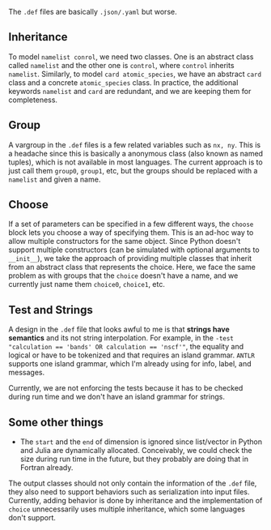 The `.def` files are basically `.json/.yaml` but worse.

## Inheritance 

To model `namelist conrol`, we need two classes. One is an abstract class
called `namelist` and the other one is `control`, where `control` inherits
`namelist`.  Similarly, to model `card atomic_species`, we have an abstract
`card` class and a concrete `atomic_species` class. In practice, the additional
keywords `namelist` and `card` are redundant, and we are keeping them for completeness.


## Group

A vargroup in the `.def` files is a few related variables such as `nx, ny`.
This is a headache since this is basically a anonymous class (also known as
named tuples), which is not available in most languages. The current approach
is to just call them `group0`, `group1`, etc, but the groups should be replaced
with a `namelist` and given a name.

## Choose

If a set of parameters can be specified in a few different ways, the `choose`
block lets you choose a way of specifying them. This is an ad-hoc way to allow
multiple constructors for the same object. Since Python doesn't support
multiple constructors (can be simulated with optional arguments to `__init__`),
we take the approach of providing multiple classes that inherit from an
abstract class that represents the choice. Here, we face the same problem as
with groups that the `choice` doesn't have a name, and we currently just name
them `choice0`, `choice1`, etc.


## Test and Strings

A design in the `.def` file that looks awful to me is that **strings have
semantics** and its not string interpolation. For example, in the `-test
"calculation == 'bands' OR calculation == 'nscf'"`, the equality and logical or
have to be tokenized and that requires an island grammar. `ANTLR` supports one
island grammar, which I'm already using for info, label, and messages.

Currently, we are not enforcing the tests because it has to be checked during
run time and we don't have an island grammar for strings.

## Some other things

- The `start` and the `end` of dimension is ignored since list/vector in Python
  and Julia are dynamically allocated. Conceivably, we could check the size
  during run time in the future, but they probably are doing that in Fortran
  already.


The output classes should not only contain the information of the `.def` file,
they also need to support behaviors such as serialization into input files.
Currently, adding behavior is done by inheritance and the implementation of
`choice` unnecessarily uses multiple inheritance, which some languages don't
support.



